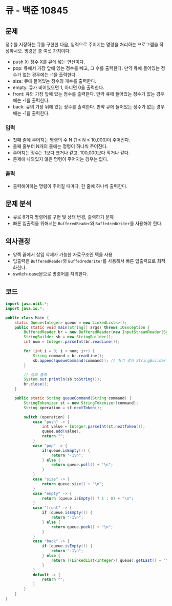 # 큐 - 백준 10845
## 문제
정수를 저장하는 큐를 구현한 다음, 입력으로 주어지는 명령을 처리하는 프로그램을 작성하시오.
명령은 총 여섯 가지이다.

- push X: 정수 X를 큐에 넣는 연산이다.
- pop: 큐에서 가장 앞에 있는 정수를 빼고, 그 수를 출력한다. 만약 큐에 들어있는 정수가 없는 경우에는 -1을 출력한다.
- size: 큐에 들어있는 정수의 개수를 출력한다.
- empty: 큐가 비어있으면 1, 아니면 0을 출력한다.
- front: 큐의 가장 앞에 있는 정수를 출력한다. 만약 큐에 들어있는 정수가 없는 경우에는 -1을 출력한다.
- back: 큐의 가장 뒤에 있는 정수를 출력한다. 만약 큐에 들어있는 정수가 없는 경우에는 -1을 출력한다.

### 입력
- 첫째 줄에 주어지는 명령의 수 N (1 ≤ N ≤ 10,000)이 주어진다.
- 둘째 줄부터 N개의 줄에는 명령이 하나씩 주어진다.
- 주어지는 정수는 1보다 크거나 같고, 100,000보다 작거나 같다.
- 문제에 나와있지 않은 명령이 주어지는 경우는 없다.

### 출력
- 출력해야하는 명령이 주어질 때마다, 한 줄에 하나씩 출력한다.

## 문제 분석
- 큐로 8가지 명령어를 구현 및 상태 변경, 출력하기 문제
- 빠른 입출력을 위해서는 `BufferedReader`와 `BuffedredWriter`를 사용해야 한다.

## 의사결정
- 양쪽 끝에서 삽입 삭제가 가능한 자료구조인 덱을 사용
- 입출력은 `BufferedReader`와 `BuffedredWriter`를 사용해서 빠른 입출력으로 최적화한다.
- switch-case문으로 명령어를 처리한다.

## 코드
```java
import java.util.*;
import java.io.*;

public class Main {
    static Queue<Integer> queue = new LinkedList<>();
    public static void main(String[] args) throws IOException {
        BufferedReader br = new BufferedReader(new InputStreamReader(System.in));
        StringBuilder sb = new StringBuilder();
        int num = Integer.parseInt(br.readLine());

        for (int i = 0; i < num; i++) {
            String command = br.readLine();
            sb.append(queueCommand(command)); // 처리 결과 StringBuilder에 추가
        }

        // 결과 출력
        System.out.println(sb.toString());
        br.close();
    }

    public static String queueCommand(String command) {
        StringTokenizer st = new StringTokenizer(command);
        String operation = st.nextToken();

        switch (operation) {
            case "push" -> {
                int value = Integer.parseInt(st.nextToken());
                queue.add(value);
                return "";
            }
            case "pop" -> {
                if(queue.isEmpty()) {
                    return "-1\n";
                } else {
                    return queue.poll() + "\n";
                }
            }
            case "size" -> {
                return queue.size() + "\n";
            }
            case "empty" -> {
                return (queue.isEmpty() ? 1 : 0) + "\n";
            }
            case "front" -> {
                if (queue.isEmpty()) {
                    return "-1\n";
                } else {
                    return queue.peek() + "\n";
                }
            }
            case "back" -> {
                if (queue.isEmpty()) {
                    return "-1\n";
                } else {
                    return ((LinkedList<Integer>) queue).getLast() + "\n";
                }
            }
            default -> {
                return "";
            }
        }
    }
}
```